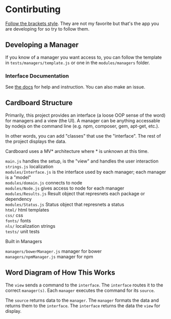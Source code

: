 # Contirbuting

[Follow the brackets style](https://github.com/adobe/brackets/wiki/Brackets-Coding-Conventions). They are not my favorite but that's the app you are developing for so try to follow them.

## Developing a Manager

If you know of a manager you want access to, you can follow the template in `tests/managers/template.js` or one in the `modules/managers` folder.

### Interface Documentation
See [the docs](http://khornberg.github.io/brackets-cardboard) for help and instruction. You can also make an issue.

## Cardboard Structure

Primarily, this project provides an interface (a loose OOP sense of the word) for managers and a view (the UI). A manager can be anything accessable by nodejs on the command line (e.g. npm, composer, gem, apt-get, etc.).

In other words, you can add "classes" that use the "interface". The rest of the project displays the data.

Cardboard uses a MV\* architecture where \* is unknown at this time.

`main.js` handles the setup, is the "view" and handles the user interaction  
`strings.js` localization  
`modules/Interface.js` is the interface used by each manager; each manager is a "model"  
`modules/domain.js` connects to node  
`modules/Node.js` gives access to node for each manager  
`modules/Results.js` Result object that represnets each package or dependency  
`modules/Status.js` Status object that represnets a status  
`html/` html templates  
`css/` css  
`fonts/` fonts  
`nls/` localization strings  
`tests/` unit tests  

Built in Managers

`managers/bowerManager.js` manager for bower  
`managers/npmManager.js` manager for npm  


## Word Diagram of How This Works

The `view` sends a command to the `interface`. The `interface` routes it to the correct `manager(s)`. Each `manager` executes the command for its `source`.

The `source` returns data to the `manager`. The `manager` formats the data and returns them to the `interface`. The `interface` returns the data the `view` for display.
